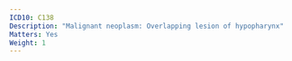 ```yaml
---
ICD10: C138
Description: "Malignant neoplasm: Overlapping lesion of hypopharynx"
Matters: Yes
Weight: 1
---
```

